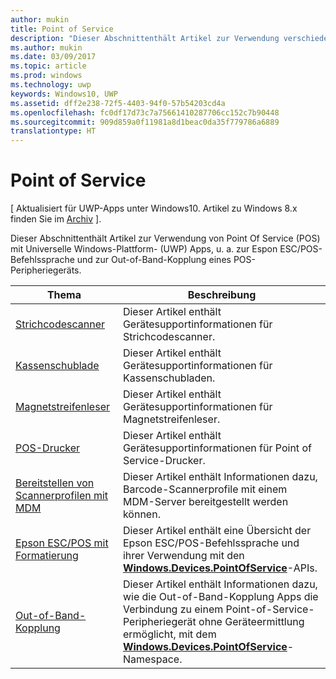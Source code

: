 ```yaml
---
author: mukin
title: Point of Service
description: "Dieser Abschnittenthält Artikel zur Verwendung verschiedener Features des Point-of-Service-Namespace."
ms.author: mukin
ms.date: 03/09/2017
ms.topic: article
ms.prod: windows
ms.technology: uwp
keywords: Windows10, UWP
ms.assetid: dff2e238-72f5-4403-94f0-57b54203cd4a
ms.openlocfilehash: fc0df17d73c7a75661410287706cc152c7b90448
ms.sourcegitcommit: 909d859a0f11981a8d1beac0da35f779786a6889
translationtype: HT
---
```

# <a name="point-of-service"></a>Point of Service

\[ Aktualisiert für UWP-Apps unter Windows10. Artikel zu Windows 8.x finden Sie im [Archiv](http://go.microsoft.com/fwlink/p/?linkid=619132) \].

Dieser Abschnittenthält Artikel zur Verwendung von Point Of Service (POS) mit Universelle Windows-Plattform- (UWP) Apps, u. a. zur Espon ESC/POS-Befehlssprache und zur Out-of-Band-Kopplung eines POS-Peripheriegeräts.

|Thema|Beschreibung|
|--------|------------------|
| [Strichcodescanner](barcode-scanner.md) | Dieser Artikel enthält Gerätesupportinformationen für Strichcodescanner. |
| [Kassenschublade](cash-drawer.md) | Dieser Artikel enthält Gerätesupportinformationen für Kassenschubladen. |
| [Magnetstreifenleser](magnetic-stripe-reader.md) |Dieser Artikel enthält Gerätesupportinformationen für Magnetstreifenleser. |
| [POS-Drucker](pos-printer.md) | Dieser Artikel enthält Gerätesupportinformationen für Point of Service-Drucker. |
| [Bereitstellen von Scannerprofilen mit MDM](deploy-scanner-profiles-with-mdm.md) | Dieser Artikel enthält Informationen dazu, Barcode-Scannerprofile mit einem MDM-Server bereitgestellt werden können. |
| [Epson ESC/POS mit Formatierung](epson-esc-pos-with-formatting.md)   | Dieser Artikel enthält eine Übersicht der Epson ESC/POS-Befehlssprache und ihrer Verwendung mit den [**Windows.Devices.PointOfService**](https://msdn.microsoft.com/library/windows/apps/windows.devices.pointofservice.aspx)-APIs. |
| [Out-of-Band-Kopplung](out-of-band-pairing.md) | Dieser Artikel enthält Informationen dazu, wie die Out-of-Band-Kopplung Apps die Verbindung zu einem Point-of-Service-Peripheriegerät ohne Geräteermittlung ermöglicht, mit dem [**Windows.Devices.PointOfService**](https://msdn.microsoft.com/library/windows/apps/windows.devices.pointofservice.aspx)-Namespace. |